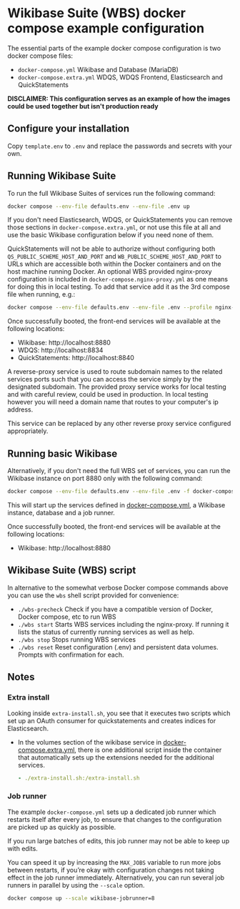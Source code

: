 # Wikibase Suite (WBS) docker compose example configuration

The essential parts of the example docker compose configuration is two docker compose files:

* `docker-compose.yml` Wikibase and Database (MariaDB)
* `docker-compose.extra.yml` WDQS, WDQS Frontend, Elasticsearch and QuickStatements

**DISCLAIMER: This configuration serves as an example of how the images could be used together but isn't production ready**

## Configure your installation

Copy `template.env` to `.env` and replace the passwords and secrets with your own.

## Running Wikibase Suite

To run the full Wikibase Suites of services run the following command:

```sh
docker compose --env-file defaults.env --env-file .env up
```

If you don't need Elasticsearch, WDQS, or QuickStatements you can remove those sections in `docker-compose.extra.yml`, or not use this file at all and use the basic Wikibase configuration below if you need none of them.

QuickStatements will not be able to authorize without configuring both `QS_PUBLIC_SCHEME_HOST_AND_PORT` and `WB_PUBLIC_SCHEME_HOST_AND_PORT` to URLs which are accessible both within the Docker containers and on the host machine running Docker. An optional WBS provided nginx-proxy configuration is included in `docker-compose.nginx-proxy.yml` as one means for doing this in local testing. To add that service add it as the 3rd compose file when running, e.g.:

```sh
docker compose --env-file defaults.env --env-file .env --profile nginx-proxy up
```
Once successfully booted, the front-end services will be available at the following locations:

- Wikibase: http://localhost:8880
- WDQS: http://localhost:8834
- QuickStatements: http://localhost:8840

A reverse-proxy service is used to route subdomain names to the related services ports such that you can access the service simply by the designated subdomain. The provided proxy service works for local testing and with careful review, could be used in production. In local testing however you will need a domain name that routes to your computer's ip address.

This service can be replaced by any other reverse proxy service configured appropriately.

## Running basic Wikibase

Alternatively, if you don't need the full WBS set of services, you can run the Wikibase instance on port 8880 only with the following command:

```sh
docker compose --env-file defaults.env --env-file .env -f docker-compose.base.yml up
```

This will start up the services defined in [docker-compose.yml](docker-compose.yml), a Wikibase instance, database and a job runner.

Once successfully booted, the front-end services will be available at the following locations:

- Wikibase: http://localhost:8880

## Wikibase Suite (WBS) script

In alternative to the somewhat verbose Docker compose commands above you can use the `wbs` shell script provided for convenience:

- `./wbs-precheck` Check if you have a compatible version of Docker, Docker compose, etc to run WBS
- `./wbs start` Starts WBS services including the nginx-proxy. If running it lists the status of currently running services as well as help.
- `./wbs stop` Stops running WBS services
- `./wbs reset` Reset configuration (.env) and persistent data volumes. Prompts with confirmation for each.

## Notes

### Extra install

Looking inside `extra-install.sh`, you see that it executes two scripts which set up an OAuth consumer for quickstatements and creates indices for Elasticsearch.

* In the volumes section of the wikibase service in [docker-compose.extra.yml](docker-compose.extra.yml), there is one additional script inside the container that automatically sets up the extensions needed for the additional services.

  ```yml
  - ./extra-install.sh:/extra-install.sh
  ```

### Job runner

The example `docker-compose.yml` sets up a dedicated job runner which restarts itself after every job, to ensure that changes to the configuration are picked up as quickly as possible.

If you run large batches of edits, this job runner may not be able to keep up with edits.

You can speed it up by increasing the `MAX_JOBS` variable to run more jobs between restarts, if you’re okay with configuration changes not taking effect in the job runner immediately.
Alternatively, you can run several job runners in parallel by using the `--scale` option.

```sh
docker compose up --scale wikibase-jobrunner=8
```
